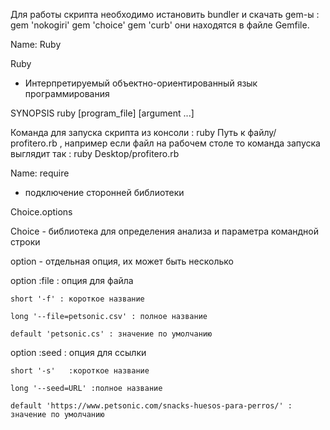 Для работы скрипта необходимо истановить bundler и скачать gem-ы :
gem 'nokogiri'
gem 'choice'
gem 'curb'
они находятся в файле Gemfile.

Name: Ruby

Ruby
- Интерпретируемый объектно-ориентированный язык программирования

SYNOPSIS
ruby [program_file] [argument ...] 

Команда для запуска скрипта из консоли : ruby Путь к файлу/ profitero.rb , например если файл на рабочем столе то команда запуска выглядит так : ruby Desktop/profitero.rb

Name: require  
- подключение сторонней библиотеки

Choice.options

Choice - библиотека для определения анализа и параметра командной строки 

option - отдельная опция, их может быть несколько

option :file : опция для файла
 
    short '-f' : короткое название
    
    long '--file=petsonic.csv' : полное название
    
    default 'petsonic.cs' : значение по умолчанию
    
    
   option :seed  : опция для ссылки
   
    short '-s'   :короткое название
    
    long '--seed=URL' :полное название
    
    default 'https://www.petsonic.com/snacks-huesos-para-perros/' : значение по умолчанию
    




